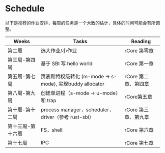 # Schedule

以下是推荐的作业安排，每周的任务是一个大致的估计，具体的时间可能会有所调整。

|  Weeks  | Tasks  | Reading  |
| ------------ | ------------- | -------------- |
| 第二周  | 选大作业/小作业 | rCore 第零章 |
| 第三周-第四周  | 基于 SBI 写 hello world | rCore 第一章 |
| 第五周-第七周  | 页表和特权级转化 (m-mode -> s-mode), 实现buddy allocator | rCore 第二章、第四章 |
| 第八周-第九周  | 创建单进程（s-mode -> u-mode）和 trap | rCore第五章 |
| 第十周-第十二周  | process manager，scheduler，driver（参考 rust-sbi） | rCore 第三章、第九章 |
| 第十三周-第十六周  | FS，shell | rCore 第六章 |
| 第十七周  | IPC | rCore 第七章 |
